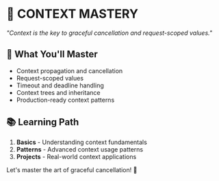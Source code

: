 # 🎯 CONTEXT MASTERY
*"Context is the key to graceful cancellation and request-scoped values."*

## 🎯 What You'll Master
- Context propagation and cancellation
- Request-scoped values
- Timeout and deadline handling
- Context trees and inheritance
- Production-ready context patterns

## 📚 Learning Path
1. **Basics** - Understanding context fundamentals
2. **Patterns** - Advanced context usage patterns
3. **Projects** - Real-world context applications

Let's master the art of graceful cancellation! 🚀
